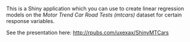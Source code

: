 This is a Shiny application which you can use to create linear regression models on the *Motor Trend Car Road Tests (mtcars)* dataset for certain response variables.

See the presentation here: http://rpubs.com/uxexax/ShinyMTCars
